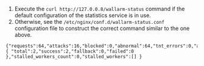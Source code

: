 1.  Execute the `curl http://127.0.0.8/wallarm-status` command if the default configuration of the statistics service is in use. 
2.  Otherwise, see the `/etc/nginx/conf.d/wallarm-status.conf` configuration file to construct the correct command similar to the one above.
```
{"requests":64,"attacks":16,"blocked":0,"abnormal":64,"tnt_errors":0,"api_errors":0,"requests_lost":0,"segfaults":0,"memfaults":0,"softmemfaults":0,"time_detect":0,"db_id":46,"custom_ruleset_id":4,"proton_instances": { "total":2,"success":2,"fallback":0,"failed":0 },"stalled_workers_count":0,"stalled_workers":[] }
```